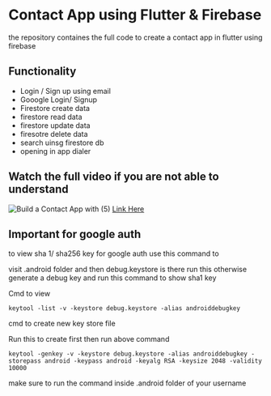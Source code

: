 # Contact App using Flutter & Firebase

the repository containes the full code to create a contact app in flutter using firebase

## Functionality
- Login / Sign up using email
- Gooogle Login/ Signup
- Firestore create data
- firestore read data
- firestore update data
- firesotre delete data
- search uinsg firestore db
- opening in app dialer

## Watch the full video if you are not able to understand

![Build a Contact App with (5)](https://github.com/Snehasis4321/contacts_app_flutter_firebase/assets/96995340/c7dac1b1-99a7-4d6a-b497-804cae07f2c9)
[Link Here](https://youtu.be/_eVpCZyqjtM)

## Important for google auth

to view sha 1/ sha256 key for google auth use this command to 

visit .android folder and then debug.keystore is there run this otherwise generate a debug key and run this command to show sha1 key

Cmd to view 
```
keytool -list -v -keystore debug.keystore -alias androiddebugkey
```

cmd to create new key store file 

Run this to  create first then run above command

```
keytool -genkey -v -keystore debug.keystore -alias androiddebugkey -storepass android -keypass android -keyalg RSA -keysize 2048 -validity 10000
```

make sure to run the command inside .android folder of your username

